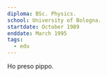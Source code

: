 ```yaml
---
diploma: BSc. Physics.
school: University of Bologna.
startdate: October 1989
enddate: March 1995
tags:
  - edu
---
```


Ho preso pippo.
